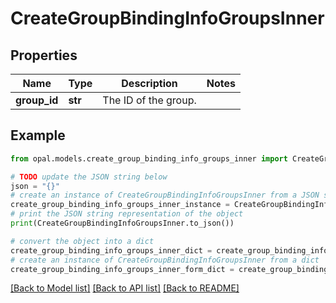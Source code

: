 # CreateGroupBindingInfoGroupsInner


## Properties

Name | Type | Description | Notes
------------ | ------------- | ------------- | -------------
**group_id** | **str** | The ID of the group. | 

## Example

```python
from opal.models.create_group_binding_info_groups_inner import CreateGroupBindingInfoGroupsInner

# TODO update the JSON string below
json = "{}"
# create an instance of CreateGroupBindingInfoGroupsInner from a JSON string
create_group_binding_info_groups_inner_instance = CreateGroupBindingInfoGroupsInner.from_json(json)
# print the JSON string representation of the object
print(CreateGroupBindingInfoGroupsInner.to_json())

# convert the object into a dict
create_group_binding_info_groups_inner_dict = create_group_binding_info_groups_inner_instance.to_dict()
# create an instance of CreateGroupBindingInfoGroupsInner from a dict
create_group_binding_info_groups_inner_form_dict = create_group_binding_info_groups_inner.from_dict(create_group_binding_info_groups_inner_dict)
```
[[Back to Model list]](../README.md#documentation-for-models) [[Back to API list]](../README.md#documentation-for-api-endpoints) [[Back to README]](../README.md)


